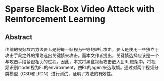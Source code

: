 # Sparse Black-Box Video Attack with Reinforcement Learning

## Abstract
传统的视频攻击方法要么是将每一帧视为平等的进行攻击，要么是使用一些独立于攻击手段之外的策略选出关键帧来攻击。而本文作者提出，关键帧选择应该是一个与攻击手段紧密相关的过程。因此，本文将黑盒视频攻击嵌入到RL框架中，将视频识别model视为RL的environment，由RL的agent来选取帧。通过对两个视频分类模型（C3D和LRCN）进行测试，证明了方法的有效性。

